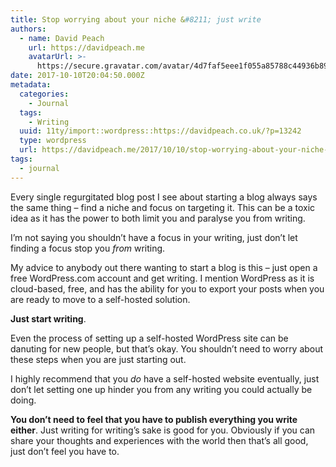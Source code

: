 ```yaml
---
title: Stop worrying about your niche &#8211; just write
authors:
  - name: David Peach
    url: https://davidpeach.me
    avatarUrl: >-
      https://secure.gravatar.com/avatar/4d7faf5eee1f055a85788c44936b8995eaab6dfb004e7854ec747ccb272e91ee?s=96&d=mm&r=g
date: 2017-10-10T20:04:50.000Z
metadata:
  categories:
    - Journal
  tags:
    - Writing
  uuid: 11ty/import::wordpress::https://davidpeach.co.uk/?p=13242
  type: wordpress
  url: https://davidpeach.me/2017/10/10/stop-worrying-about-your-niche-just-write/
tags:
  - journal
---
```

Every single regurgitated blog post I see about starting a blog always says the same thing – find a niche and focus on targeting it. This can be a toxic idea as it has the power to both limit you and paralyse you from writing.

I’m not saying you shouldn’t have a focus in your writing, just don’t let finding a focus stop you _from_ writing.

My advice to anybody out there wanting to start a blog is this – just open a free WordPress.com account and get writing. I mention WordPress as it is cloud-based, free, and has the ability for you to export your posts when you are ready to move to a self-hosted solution.

**Just start writing**.

Even the process of setting up a self-hosted WordPress site can be danuting for new people, but that’s okay. You shouldn’t need to worry about these steps when you are just starting out.

I highly recommend that you _do_ have a self-hosted website eventually, just don’t let setting one up hinder you from any writing you could actually be doing.

**You don’t need to feel that you have to publish everything you write either**. Just writing for writing’s sake is good for you. Obviously if you can share your thoughts and experiences with the world then that’s all good, just don’t feel you have to.